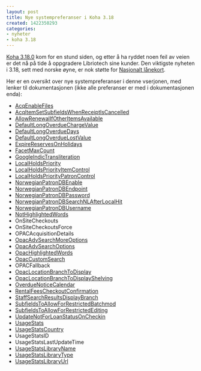 ```yaml
---
layout: post
title: Nye systempreferanser i Koha 3.18
created: 1422350293
categories:
- nyheter
- koha 3.18
---
```

<p><a href="http://koha-community.org/koha-3-18-0-released/">Koha 3.18.0</a> kom for en stund siden, og etter å ha ryddet noen feil av veien er det nå på tide å oppgradere Libriotech sine kunder. Den viktigste nyheten i 3.18, sett med norske øyne, er nok støtte for <a href="http://wiki.koha-community.org/wiki/Norwegian_national_patron_database">Nasjonalt lånekort</a>.</p>

<p>Her er en oversikt over nye systempreferanser i denne vserjonen, med lenker til dokumentasjonen (ikke alle preferanser er med i dokumentasjonen enda):</p>

<ul>
<li><a href="http://manual.koha-community.org/3.18/en/administration.html#AcqEnableFiles">AcqEnableFiles</a></li>
<li><a href="http://manual.koha-community.org/3.18/en/administration.html#AcqItemSetSubfieldsWhenReceiptIsCancelled">AcqItemSetSubfieldsWhenReceiptIsCancelled</a></li>
<li><a href="http://manual.koha-community.org/3.18/en/administration.html#AllowRenewalIfOtherItemsAvailable">AllowRenewalIfOtherItemsAvailable</a></li>
<li><a href="http://manual.koha-community.org/3.18/en/administration.html#DefaultLongOverdueChargeValue">DefaultLongOverdueChargeValue</a></li>
<li><a href="http://manual.koha-community.org/3.18/en/administration.html#DefaultLongOverdueLostValue">DefaultLongOverdueDays</a></li>
<li><a href="http://manual.koha-community.org/3.18/en/administration.html#DefaultLongOverdueLostValue">DefaultLongOverdueLostValue</a></li>
<li><a href="http://manual.koha-community.org/3.18/en/administration.html#ExpireReservesOnHolidays">ExpireReservesOnHolidays</a></li>
<li><a href="http://manual.koha-community.org/3.18/en/administration.html#FacetMaxCount">FacetMaxCount</a></li>
<li><a href="http://manual.koha-community.org/3.18/en/administration.html#GoogleIndicTransliteration">GoogleIndicTransliteration</a></li>
<li><a href="http://manual.koha-community.org/3.18/en/administration.html#LocalHoldsPriority">LocalHoldsPriority</a></li>
<li><a href="http://manual.koha-community.org/3.18/en/administration.html#LocalHoldsPriority">LocalHoldsPriorityItemControl</a></li>
<li><a href="http://manual.koha-community.org/3.18/en/administration.html#LocalHoldsPriority">LocalHoldsPriorityPatronControl</a></li>
<li><a href="http://manual.koha-community.org/3.18/en/administration.html#NorwegianPatronDBEnable">NorwegianPatronDBEnable</a></li>
<li><a href="http://manual.koha-community.org/3.18/en/administration.html#NorwegianPatronDBEnable">NorwegianPatronDBEndpoint</a></li>
<li><a href="http://manual.koha-community.org/3.18/en/administration.html#NorwegianPatronDBUsername">NorwegianPatronDBPassword</a></li>
<li><a href="http://manual.koha-community.org/3.18/en/administration.html#NorwegianPatronDBSearchNLAfterLocalHit">NorwegianPatronDBSearchNLAfterLocalHit</a></li>
<li><a href="http://manual.koha-community.org/3.18/en/administration.html#NorwegianPatronDBUsername">NorwegianPatronDBUsername</a></li>
<li><a href="http://manual.koha-community.org/3.18/en/administration.html#OpacHighlightedWords">NotHighlightedWords</a></li>
<li>OnSiteCheckouts</li>
<li>OnSiteCheckoutsForce</li>
<li>OPACAcquisitionDetails</li>
<li><a href="http://manual.koha-community.org/3.18/en/administration.html#OpacAdvSearchMoreOptions">OpacAdvSearchMoreOptions</a></li>
<li><a href="http://manual.koha-community.org/3.18/en/administration.html#OpacAdvSearchOptions">OpacAdvSearchOptions</a></li>
<li><a href="http://manual.koha-community.org/3.18/en/administration.html#OpacHighlightedWords">OpacHighlightedWords</a></li>
<li><a href="http://manual.koha-community.org/3.18/en/administration.html#OpacCustomSearch">OpacCustomSearch</a></li>
<li>OPACFallback</li>
<li><a href="http://manual.koha-community.org/3.18/en/administration.html#OpacLocationBranchToDisplay">OpacLocationBranchToDisplay</a></li>
<li><a href="http://manual.koha-community.org/3.18/en/administration.html#OpacLocationBranchToDisplayShelving">OpacLocationBranchToDisplayShelving</a></li>
<li><a href="http://manual.koha-community.org/3.18/en/administration.html#OverdueNoticeCalendar">OverdueNoticeCalendar</a></li>
<li><a href="http://manual.koha-community.org/3.18/en/administration.html#RentalFeesCheckoutConfirmation">RentalFeesCheckoutConfirmation</a></li>
<li><a href="http://manual.koha-community.org/3.18/en/administration.html#StaffSearchResultsDisplayBranch">StaffSearchResultsDisplayBranch</a></li>
<li><a href="http://manual.koha-community.org/3.18/en/administration.html#SubfieldsToAllowForRestrictedBatchmod">SubfieldsToAllowForRestrictedBatchmod</a></li>
<li><a href="http://manual.koha-community.org/3.18/en/administration.html#SubfieldsToAllowForRestrictedEditing">SubfieldsToAllowForRestrictedEditing</a></li>
<li><a href="http://manual.koha-community.org/3.18/en/administration.html#updateNotforLoanStatusOnCheckin">UpdateNotForLoanStatusOnCheckin</a></li>
<li><a href="http://manual.koha-community.org/3.18/en/administration.html#UsageStats">UsageStats</a></li>
<li><a href="http://manual.koha-community.org/3.18/en/administration.html#UsageStatsCountry">UsageStatsCountry</a></li>
<li>UsageStatsID</li>
<li>UsageStatsLastUpdateTime</li>
<li><a href="http://manual.koha-community.org/3.18/en/administration.html#UsageStatsLibraryName">UsageStatsLibraryName</a></li>
<li><a href="http://manual.koha-community.org/3.18/en/administration.html#UsageStatsLibraryType">UsageStatsLibraryType</a></li>
<li><a href="http://manual.koha-community.org/3.18/en/administration.html#UsageStatsLibraryUrl">UsageStatsLibraryUrl</a></li>
</ul>
